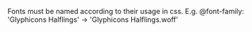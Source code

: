 Fonts must be named according to their usage in css. E.g.  @font-family:
'Glyphicons Halflings' -> 'Glyphicons Halflings.woff'
